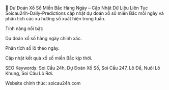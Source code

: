 📅 Dự Đoán Xổ Số Miền Bắc Hàng Ngày – Cập Nhật Dữ Liệu Liên Tục
Soicau24h-Daily-Predictions cập nhật dự đoán xổ số miền Bắc mỗi ngày và phân tích các xu hướng số xuất hiện trong tuần.

Tính năng nổi bật:

Dự đoán xổ số hàng ngày chính xác.

Phân tích số lô theo ngày.

Cập nhật kết quả xổ số miền Bắc kịp thời.

SEO Keywords: Soi Cầu 24h, Dự Đoán Xổ Số, Soi Cầu 247, Lô Đề, Nuôi Lô Khung, Soi Cầu Lô Rơi.

Website chính thức: soicau24h.com
